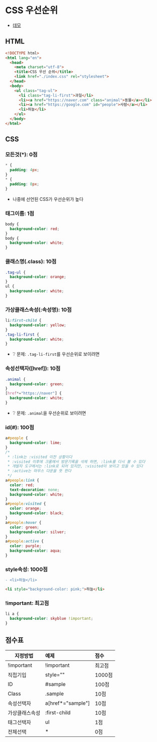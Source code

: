 # CSS 우선순위
* [데모](https://ovdncids.github.io/html-css-curriculum/priority-css)

## HTML
```html
<!DOCTYPE html>
<html lang="en">
  <head>
    <meta charset="utf-8">
    <title>CSS 우선 순위</title>
    <link href="./index.css" rel="stylesheet">
  </head>
  <body>
    <ul class="tag-ul">
      <li class="tag-li-first">과일</li>
      <li><a href="https://naver.com" class="animal">동물</a></li>
      <li><a href="https://google.com" id="people">사람</a></li>
      <li>하늘</li>
    </ul>
  </body>
</html>
```

## CSS
### 모든것(*): 0점
```css
* {
  padding: 4px;
}
* {
  padding: 8px;
}
```
* 나중에 선언된 CSS가 우선순위가 높다

### 태그이름: 1점
```css
body {
  background-color: red;
}
body {
  background-color: white;
}
```

### 클래스명(.class): 10점
```css
.tag-ul {
  background-color: orange;
}
ul {
  background-color: white;
}
```

### 가상클래스속성(:속성명): 10점
```css
li:first-child {
  background-color: yellow;
}
.tag-li-first {
  background-color: white;
}
```
* ❔ 문제: `.tag-li-first`를 우선순위로 보이려면

### 속성선택자([href]): 10점
```css
.animal {
  background-color: green;
}
[href*="https://naver"] {
  background-color: white;
}
```
* ❔ 문제: `.animal`을 우선순위로 보이려면

### id(#): 100점
```css
a#people {
  background-color: lime;
}
/*
 * :link는 :visited 이전 상황이다
 * :visited 이후에 크롬에서 방문기록을 삭제 하면, :link를 다시 볼 수 있다
 * 개발자 도구에서는 :link로 되어 있지만, :visited이 보이고 있을 수 있다
 * :active는 마우스 다운을 뜻 한다
 */
a#people:link {
  color: red;
  text-decoration: none;
  background-color: white;
}
a#people:visited {
  color: orange;
  background-color: black;
}
a#people:hover {
  color: green;
  background-color: silver;
}
a#people:active {
  color: purple;
  background-color: aqua;
}
```

### style속성: 1000점
```diff
- <li>하늘</li>
```
```html
<li style="background-color: pink;">하늘</li>
```

### !important: 최고점
```css
li a {
  background-color: skyblue !important;
}
```

## 점수표
| 지정방법 | 예제 | 점수 |
|---|:---|:---|
| !important | !important | 최고점 |
| 직접기입 | style="" | 1000점 |
| ID | #sample | 100점 |
| Class | .sample | 10점 |
| 속성선택자 | a[href*="sample"] | 10점 |
| 가상클래스속성 | :first-child | 10점 |
| 태그선택자 | ul | 1점 |
| 전체선택 | *  | 0점 |

